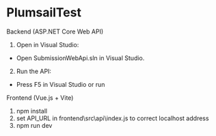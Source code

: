 # PlumsailTest
Backend (ASP.NET Core Web API)

1. Open in Visual Studio:
  - Open SubmissionWebApi.sln in Visual Studio.
2. Run the API:
  - Press F5 in Visual Studio or run

Frontend (Vue.js + Vite)

1. npm install
2. set API_URL in frontend\src\api\index.js to correct localhost address
3. npm run dev
